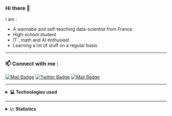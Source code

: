 ### Hi there 👋

I am :
* A wannabe and self-teaching data-scientist from France 
* High-school student 
* IT , math and AI enthusiast
* Learning a lot of stuff on a regular basis

---

### 📫 Connect with me :

[![Mail Badge](https://img.shields.io/badge/-@brice_vrgn-e84393?style=flat&labelColor=e84393&logo=instagram&logoColor=white)](https://instagram.com/brice_vrgn)
[![Twitter Badge](https://img.shields.io/badge/-@Brice__fr-1ca0f1?style=flat&labelColor=1ca0f1&logo=twitter&logoColor=white&link=https://twitter.com/Ipenywis)](https://twitter.com/Brice__fr)
[![Mail Badge](https://img.shields.io/badge/-brice.vergnou-c0392b?style=flat&labelColor=c0392b&logo=gmail&logoColor=white)](mailto:brice.vergnou@gmail.com)

---

<details>
  <summary><strong>💻 Technologies used </strong></summary>
  
### 🧰 Tools I use 
<img align="left" width="26px" src="https://raw.githubusercontent.com/github/explore/80688e429a7d4ef2fca1e82350fe8e3517d3494d/topics/visual-studio-code/visual-studio-code.png" />
<img align="left" width="26px" src="https://upload.wikimedia.org/wikipedia/commons/thumb/3/38/Jupyter_logo.svg/1200px-Jupyter_logo.svg.png" />
<img align="left" width="26px" src="https://www.programmersought.com/images/282/eb2c5acfb0cf98f7219e8195e43c5732.png" />
<img align="left" width="26px" src="https://git-scm.com/images/logos/downloads/Git-Icon-1788C.png" />
<img align="left" width="26px" src="http://codymacedo.fr/assets/image/bash.png" />
<br>
  
---
  
### 💻 Languages I use

[![Top Langs](https://github-readme-stats.vercel.app/api/top-langs/?username=Brice-Vergnou&layout=compact)](https://github.com/anuraghazra/github-readme-stats)
  
---
  
### 🧭 Modules I use

<img align="left" width="26px" src="https://upload.wikimedia.org/wikipedia/commons/thumb/0/05/Scikit_learn_logo_small.svg/1280px-Scikit_learn_logo_small.svg.png" />
<img align="left" width="26px" src="https://pytorch.org/assets/images/pytorch-logo.png" />
<img align="left" width="26px" src="https://upload.wikimedia.org/wikipedia/commons/thumb/2/2d/Tensorflow_logo.svg/1200px-Tensorflow_logo.svg.png" />
<img align="left" width="26px" src="https://user-images.githubusercontent.com/50221806/86498201-a8bd8680-bd39-11ea-9d08-66b610a8dc01.png" />
<img align="left" width="26px" src="https://3wa.fr/wp-content/uploads/2020/04/Python-Pandas-logo.png" />
<img align="left" width="26px" src="https://upload.wikimedia.org/wikipedia/commons/thumb/0/01/Created_with_Matplotlib-logo.svg/2048px-Created_with_Matplotlib-logo.svg.png" />
<br>
</details>

---

<details>
  <summary><strong>📈 Statistics</strong></summary>
  
### 📈 GitHub Stats
![Anurag's GitHub stats](https://github-readme-stats.vercel.app/api?username=Brice-Vergnou&show_icons=true&theme=great-gatsby)

  --- 

### 📈 Time spent coding with Wakatime

**Time spent in Jupyter Notebooks ( which is why I mostly use ) is not added**
<img align = "left" width ="400px" src="https://wakatime.com/share/@Brice_Vergnou/8245f838-9f8f-413c-bff6-522b6f1eaa1e.png"   />
<img align = "left" width ="400px" src="https://wakatime.com/share/@Brice_Vergnou/1720b80c-3726-4fdf-bb9d-30f7d438f2d0.png" />
<br><br><br><br><br><br><br><br><br><br><br><br>
  
---
  
### 📈 Profile visits

![visitors](https://visitor-badge.glitch.me/badge?page_id=Brice-Vergnou.Brice-Vergnou)
</details>
